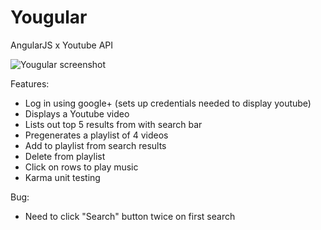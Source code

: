 # Yougular
AngularJS x Youtube API

![Yougular screenshot](https://raw.github.com/ariellav/Yougular/master/imgs/yougular-screenshot.png)

Features: 
* Log in using google+ (sets up credentials needed to display youtube)
* Displays a Youtube video
* Lists out top 5 results from with search bar
* Pregenerates a playlist of 4 videos
* Add to playlist from search results
* Delete from playlist
* Click on rows to play music
* Karma unit testing

Bug: 
* Need to click "Search" button twice on first search
